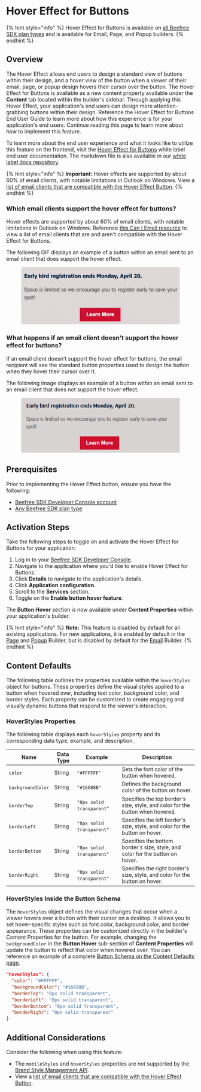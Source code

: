 # Hover Effect for Buttons

{% hint style="info" %}
Hover Effect for Buttons is available on [all Beefree SDK plan types](https://developers.beefree.io/pricing-plans) and is available for Email, Page, and Popup builders.
{% endhint %}

## Overview

The Hover Effect allows end users to design a standard view of buttons within their design, and a hover view of the button when a viewer of their email, page, or popup design hovers their cursor over the button. The Hover Effect for Buttons is available as a new content property available under the **Content** tab located within the builder's sidebar. Through applying this Hover Effect, your application's end users can design more attention-grabbing buttons within their design. Reference the Hover Effect for Buttons End User Guide to learn more about how this experience is for your application's end users. Continue reading this page to learn more about how to implement this feature.

To learn more about the end user experience and what it looks like to utilize this feature on the frontend, visit the [Hover Effect for Buttons](https://docs.beefree.io/end-user-guide/hover-effect-for-buttons) white label end user documentation. The markdown file is also available in our [white label docs repository](https://github.com/mailupinc/beefreeSDKwhiteLabelDocs/blob/main/hover-effect-for-buttons.md).

{% hint style="info" %}
**Important:** Hover effects are supported by about 60% of email clients, with notable limitations in Outlook on Windows. View a [list of email clients that are compatible with the Hover Effect Button](https://www.caniemail.com/features/css-pseudo-class-hover/).
{% endhint %}

### Which email clients support the hover effect for buttons?&#x20;

Hover effects are supported by about 60% of email clients, with notable limitations in Outlook on Windows. Reference [this Can I Email resource](https://www.caniemail.com/features/css-pseudo-class-hover/) to view a list of email clients that are and aren't compatible with the Hover Effect for Buttons.

The following GIF displays an example of a button within an email sent to an email client that does support the hover effect.

<figure><img src="../.gitbook/assets/CleanShot 2024-11-26 at 11.46.36.gif" alt=""><figcaption></figcaption></figure>

### What happens if an email client doesn't support the hover effect for buttons?

If an email client doesn't support the hover effect for buttons, the email recipient will see the standard button properties used to design the button when they hover their cursor over it.

The following image displays an example of a button within an email sent to an email client that does not support the hover effect.

<figure><img src="../.gitbook/assets/CleanShot 2024-11-26 at 11.47.41.png" alt=""><figcaption></figcaption></figure>

## Prerequisites

Prior to implementing the Hover Effect button, ensure you have the following:

* [Beefree SDK Developer Console account](https://developers.beefree.io/accounts/login/?from=website_menu)
* [Any Beefree SDK plan type](https://developers.beefree.io/pricing-plans)

## Activation Steps

Take the following steps to toggle on and activate the Hover Effect for Buttons for your application:

1. Log in to your [Beefree SDK Developer Console](https://developers.beefree.io/accounts/login/?from=website_menu).
2. Navigate to the application where you'd like to enable Hover Effect for Buttons.&#x20;
3. Click **Details** to navigate to the application's details.
4. Click **Application configuration.**
5. Scroll to the **Services** section.
6. Toggle on the **Enable button hover feature**.

The **Button Hover** section is now available under **Content Properties** within your application's builder.

{% hint style="info" %}
**Note:** This feature is disabled by default for all existing applications. For new applications, it is enabled by default in the [Page](../visual-builders/page-builder/) and [Popup](../visual-builders/popup-builder/) Builder, but is disabled by default for the [Email](../visual-builders/email-builder.md) Builder.
{% endhint %}

## Content Defaults

The following table outlines the properties available within the `hoverStyles` object for buttons. These properties define the visual styles applied to a button when hovered over, including text color, background color, and border styles. Each property can be customized to create engaging and visually dynamic buttons that respond to the viewer's interaction.

### HoverStyles Properties

The following table displays each `hoverStyles` property and its corresponding data type, example, and description.

| Name              | Data Type | Example                   | Description                                                                    |
| ----------------- | --------- | ------------------------- | ------------------------------------------------------------------------------ |
| `color`           | String    | `"#FFFFFF"`               | Sets the font color of the button when hovered.                                |
| `backgroundColor` | String    | `"#16688B"`               | Defines the background color of the button on hover.                           |
| `borderTop`       | String    | `"0px solid transparent"` | Specifies the top border's size, style, and color for the button when hovered. |
| `borderLeft`      | String    | `"0px solid transparent"` | Specifies the left border's size, style, and color for the button on hover.    |
| `borderBottom`    | String    | `"0px solid transparent"` | Specifies the bottom border's size, style, and color for the button on hover.  |
| `borderRight`     | String    | `"0px solid transparent"` | Specifies the right border's size, style, and color for the button on hover.   |

### HoverStyles Inside the Button Schema

The `hoverStyles` object defines the visual changes that occur when a viewer hovers over a button with their cursor on a desktop. It allows you to set hover-specific styles such as font color, background color, and border appearance. These properties can be customized directly in the builder's Content Properties for the button. For example, changing the `backgroundColor` in the **Button Hover** sub-section of **Content Properties** will update the button to reflect that color when hovered over. You can reference an example of a complete [Button Schema on the Content Defaults page](appearance/content-defaults.md#button).&#x20;

```json
"hoverStyles": {
  "color": "#FFFFFF",
  "backgroundColor": "#16688B",
  "borderTop": "0px solid transparent",
  "borderLeft": "0px solid transparent",
  "borderBottom": "0px solid transparent",
  "borderRight": "0px solid transparent"
}
```

## Additional Considerations

Consider the following when using this feature:

* The `mobileStyles` and `hoverStyles` properties are _not_ supported by the [Brand Style Management API](../apis/content-services-api/brand-style-management.md).
* View a [list of email clients that are compatible with the Hover Effect Button](https://www.caniemail.com/features/css-pseudo-class-hover/).
